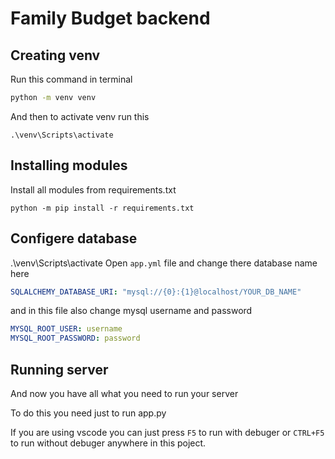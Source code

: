# Family Budget backend

## Creating venv

Run this command in terminal

```bash
python -m venv venv
```

And then to activate venv run this

```bush
.\venv\Scripts\activate
```

## Installing modules

Install all modules from requirements.txt

```bush
python -m pip install -r requirements.txt
```

## Configere database

.\venv\Scripts\activate
Open `app.yml` file and change there database name here

```yml
SQLALCHEMY_DATABASE_URI: "mysql://{0}:{1}@localhost/YOUR_DB_NAME"
```

and in this file also change mysql username and password

```yml
MYSQL_ROOT_USER: username
MYSQL_ROOT_PASSWORD: password
```

## Running server

And now you have all what you need to run your server

To do this you need just to run app.py

If you are using vscode you can just press `F5` to run with debuger or `CTRL+F5` to run without debuger anywhere in this poject.
